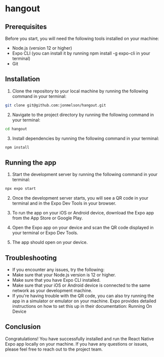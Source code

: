 # hangout

## Prerequisites

Before you start, you will need the following tools installed on your machine:

- Node.js (version 12 or higher)
- Expo CLI (you can install it by running npm install -g expo-cli in your terminal)
- Git

## Installation

1. Clone the repository to your local machine by running the following command in your terminal:

```bash
git clone git@github.com:jonmelson/hangout.git
```

2. Navigate to the project directory by running the following command in your terminal:

```bash
cd hangout
```

3. Install dependencies by running the following command in your terminal:

```bash
npm install
```

## Running the app

1. Start the development server by running the following command in your terminal:

```bash
npx expo start
```

2. Once the development server starts, you will see a QR code in your terminal and in the Expo Dev Tools in your browser.

3. To run the app on your iOS or Android device, download the Expo app from the App Store or Google Play.

4. Open the Expo app on your device and scan the QR code displayed in your terminal or Expo Dev Tools.

5. The app should open on your device.

## Troubleshooting

- If you encounter any issues, try the following:
- Make sure that your Node.js version is 12 or higher.
- Make sure that you have Expo CLI installed.
- Make sure that your iOS or Android device is connected to the same network as your development machine.
- If you're having trouble with the QR code, you can also try running the app in a simulator or emulator on your machine. Expo provides detailed instructions on how to set this up in their documentation: Running On Device

## Conclusion

Congratulations! You have successfully installed and run the React Native Expo app locally on your machine. If you have any questions or issues, please feel free to reach out to the project team.
